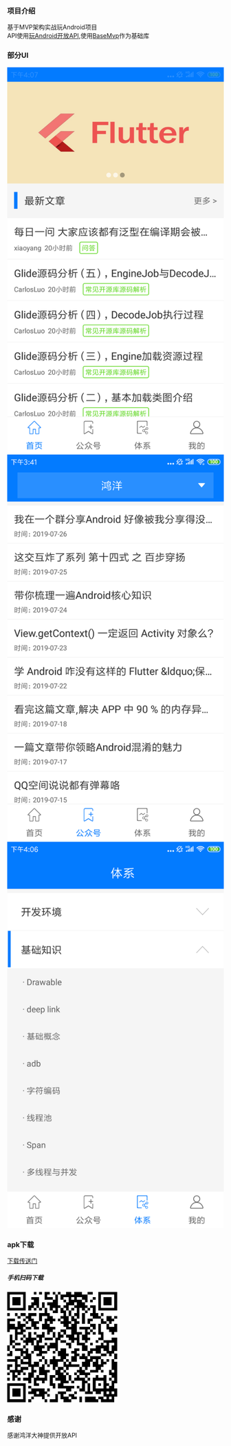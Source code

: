 ### 项目介绍
基于MVP架构实战玩Android项目<br>
API使用[玩Android开放API](https://www.wanandroid.com/),使用[BaseMvp](https://github.com/LiQinglin007/MVPBaseLibApplication)作为基础库

### 部分UI
![](https://github.com/LiQinglin007/OpenAppMVP/blob/master/img/open_app_img1.png)<br>
![](https://github.com/LiQinglin007/OpenAppMVP/blob/master/img/open_app_img2.png)<br>
![](https://github.com/LiQinglin007/OpenAppMVP/blob/master/img/open_app_img3.png)<br>

### apk下载

[下载传送门](https://raw.githubusercontent.com/LiQinglin007/OpenAppMVP/master/apk/openAppMvp.apk)<br>

##### 手机扫码下载

![扫码下载](https://github.com/LiQinglin007/OpenAppMVP/blob/master/img/app_down_pic.png)
### 感谢
感谢鸿洋大神提供开放API


